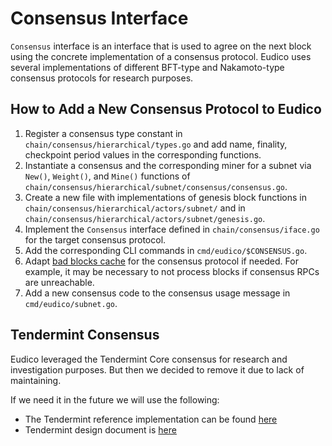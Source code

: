 # Consensus Interface

`Consensus` interface is an interface that is used to agree on the next block using the concrete implementation of a consensus protocol.
Eudico uses several implementations of different BFT-type and Nakamoto-type consensus protocols for research purposes. 

## How to Add a New Consensus Protocol to Eudico
1. Register a consensus type constant in `chain/consensus/hierarchical/types.go` and add name, finality, checkpoint period values in the corresponding functions.
2. Instantiate a consensus and the corresponding miner for a subnet via `New()`, `Weight()`, and `Mine()` functions of `chain/consensus/hierarchical/subnet/consensus/consensus.go`.
3. Create a new file with implementations of genesis block functions in `chain/consensus/hierarchical/actors/subnet/` and in `chain/consensus/hierarchical/actors/subnet/genesis.go`.
4. Implement the `Consensus` interface defined in `chain/consensus/iface.go` for the target consensus protocol.
5. Add the corresponding CLI commands in `cmd/eudico/$CONSENSUS.go`.
6. Adapt [bad blocks cache](https://github.com/filecoin-project/eudico/blob/0306742e553f6bd6260332b501bb65a5bfc16a76/chain/sync.go#L725) for the consensus protocol if needed.
   For example, it may be necessary to not process blocks if consensus RPCs are unreachable.
7. Add a new consensus code to the consensus usage message in `cmd/eudico/subnet.go`.

## Tendermint Consensus
Eudico leveraged the Tendermint Core consensus for research and investigation purposes.
But then we decided to remove it due to lack of maintaining.

If we need it in the future we will use the following:
- The Tendermint reference implementation can be found [here](https://github.com/filecoin-project/eudico/releases/tag/archive%2Ftendermint-ref-final)
- Tendermint design document is [here](https://hackmd.io/WtXHSn4WRbWeN2ozn89B2w)